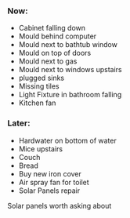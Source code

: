 

### Now:

- Cabinet falling down
- Mould behind computer
- Mould next to bathtub window
- Mould on top of doors
- Mould next to gas
- Mould next to windows upstairs
- plugged sinks
- Missing tiles
- Light Fixture in bathroom falling
- Kitchen fan

### Later:

- Hardwater on bottom of water
- Mice upstairs
- Couch
- Bread
- Buy new iron cover
- Air spray fan for toilet
- Solar Panels repair


Solar panels worth asking about